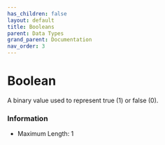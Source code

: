 ```yaml
---
has_children: false
layout: default
title: Booleans
parent: Data Types
grand_parent: Documentation
nav_order: 3
---
```


# Boolean
A binary value used to represent true (1) or false (0).


### Information

- Maximum Length: 1